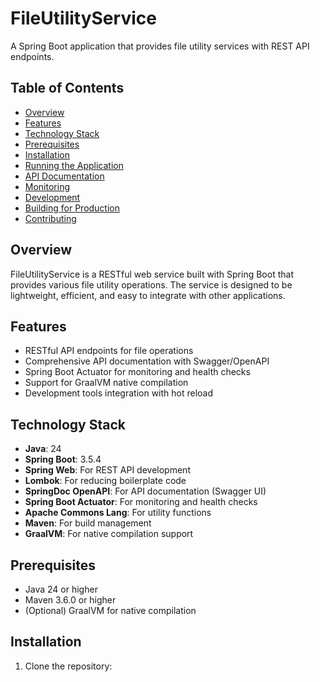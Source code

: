 # FileUtilityService

A Spring Boot application that provides file utility services with REST API endpoints.

## Table of Contents
- [Overview](#overview)
- [Features](#features)
- [Technology Stack](#technology-stack)
- [Prerequisites](#prerequisites)
- [Installation](#installation)
- [Running the Application](#running-the-application)
- [API Documentation](#api-documentation)
- [Monitoring](#monitoring)
- [Development](#development)
- [Building for Production](#building-for-production)
- [Contributing](#contributing)

## Overview

FileUtilityService is a RESTful web service built with Spring Boot that provides various file utility operations. The service is designed to be lightweight, efficient, and easy to integrate with other applications.

## Features

- RESTful API endpoints for file operations
- Comprehensive API documentation with Swagger/OpenAPI
- Spring Boot Actuator for monitoring and health checks
- Support for GraalVM native compilation
- Development tools integration with hot reload

## Technology Stack

- **Java**: 24
- **Spring Boot**: 3.5.4
- **Spring Web**: For REST API development
- **Lombok**: For reducing boilerplate code
- **SpringDoc OpenAPI**: For API documentation (Swagger UI)
- **Spring Boot Actuator**: For monitoring and health checks
- **Apache Commons Lang**: For utility functions
- **Maven**: For build management
- **GraalVM**: For native compilation support

## Prerequisites

- Java 24 or higher
- Maven 3.6.0 or higher
- (Optional) GraalVM for native compilation

## Installation

1. Clone the repository: